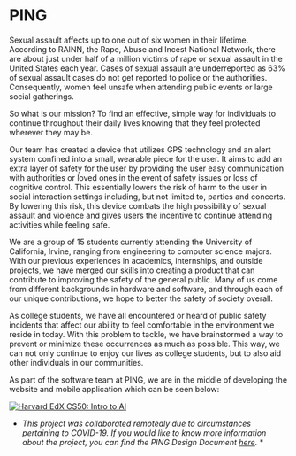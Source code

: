 # PING

Sexual assault affects up to one out of six women in their lifetime. According to RAINN, the Rape, Abuse and Incest National Network, there are about just under half of a million victims of rape or sexual assault in the United States each year. Cases of sexual assault are underreported as 63% of sexual assault cases do not get reported to police or the authorities. Consequently, women feel unsafe when attending public events or large social gatherings.

So what is our mission? To find an effective, simple way for individuals to continue throughout their daily lives knowing that they feel protected wherever they may be.

Our team has created a device that utilizes GPS technology and an alert system confined into a small, wearable piece for the user. It aims to add an extra layer of safety for the user by providing the user easy communication with authorities or loved ones in the event of safety issues or loss of cognitive control. This essentially lowers the risk of harm to the user in social interaction settings including, but not limited to, parties and concerts. By lowering this risk, this device combats the high possibility of sexual assault and violence and gives users the incentive to continue attending activities while feeling safe.

We are a group of 15 students currently attending the University of California, Irvine, ranging from engineering to computer science majors. With our previous experiences in academics, internships, and outside projects, we have merged our skills into creating a product that can contribute to improving the safety of the general public. Many of us come from different backgrounds in hardware and software, and through each of our unique contributions, we hope to better the safety of society overall.

As college students, we have all encountered or heard of public safety incidents that affect our ability to feel comfortable in the environment we reside in today. With this problem to tackle, we have brainstormed a way to prevent or minimize these occurrences as much as possible. This way, we can not only continue to enjoy our lives as college students, but to also aid other individuals in our communities.

As part of the software team at PING, we are in the middle of developing the website and mobile application which can be seen below:

[![Harvard EdX CS50: Intro to AI](http://img.youtube.com/vi/S49Vh_xPNg0/0.jpg)](https://youtu.be/S49Vh_xPNg0)

* *This project was collaborated remotedly due to circumstances pertaining to COVID-19. If you would like to know more information about the project, you can find the PING Design Document [here](https://docs.google.com/document/d/1_ZIovUiklJfQzd8eGbFzWppC3jS5onJSRx4VYMZamuA/edit?usp=sharing).* *
